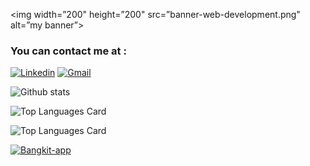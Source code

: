 <img width=”200" height=”200" src=”banner-web-development.png" alt=”my banner”>
                                                              
### You can contact me at :
[![Linkedin](https://img.shields.io/badge/LinkedIn-0077B5?style=for-the-badge&logo=linkedin&logoColor=white)](https://www.linkedin.com/in/fazlu-rachman-aaa35b245/)
[![Gmail](https://img.shields.io/badge/Gmail-D14836?style=for-the-badge&logo=gmail&logoColor=white)](https://mail.google.com/mail/?view=cm&fs=1&to=fazrlu9575@gmail.com/)
<!--
**Fazlu601/Fazlu601** is a ✨ _special_ ✨ repository because its `README.md` (this file) appears on your GitHub profile.

Here are some ideas to get you started:

- 🔭 I’m currently working on ...
- 🌱 I’m currently learning ...
- 👯 I’m looking to collaborate on ...
- 🤔 I’m looking for help with ...
- 💬 Ask me about ...
- 📫 How to reach me: ...
- 😄 Pronouns: ...
- ⚡ Fun fact: ...
-->
![Github stats](https://github-readme-stats.vercel.app/api?username=Fazlu601&theme=outrun&show_icons=true&count_private=true)


![Top Languages Card](https://github-readme-stats.vercel.app/api/top-langs/?username=shinokada&theme=outrun&layout=compact)


![Top Languages Card](https://github-readme-stats.vercel.app/api/top-langs/?username=Fazlu601&theme=outrun)


[![Bangkit-app](https://github-readme-stats.vercel.app/api/pin/?username=FE-20-Group-Project&theme=outrun&repo=Bangkit-app&show_owner=true)](https://github.com/FE-20-Group-Project/Bangkit-app)
